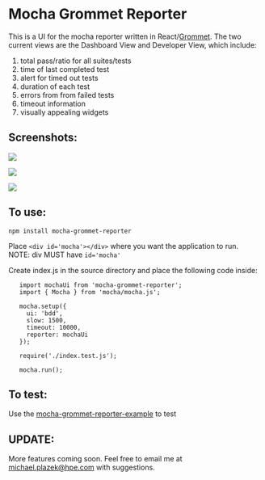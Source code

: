# Mocha Grommet Reporter

This is a UI for the mocha reporter written in React/[Grommet](https://grommet.github.io/). The two current views are the Dashboard View and Developer View, which include: <br />
1. total pass/ratio for all suites/tests
1. time of last completed test
1. alert for timed out tests <br />
1. duration of each test
1. errors from from failed tests
1. timeout information
1. visually appealing widgets

## Screenshots:

![](https://github.com/michaelplazek/mocha-grommet-reporter/edit/master/dash.png)

![](https://github.com/michaelplazek/mocha-grommet-reporter/edit/master/dev.png)

![](https://github.com/michaelplazek/mocha-grommet-reporter/edit/master/test.png)

## To use:

`npm install mocha-grommet-reporter`

Place `<div id='mocha'></div>` where you want the application to run. <br />NOTE: div MUST have `id='mocha'`

Create index.js in the source directory and place the following code inside:

```
   import mochaUi from 'mocha-grommet-reporter';
   import { Mocha } from 'mocha/mocha.js';
   
   mocha.setup({
     ui: 'bdd',
     slow: 1500,
     timeout: 10000,
     reporter: mochaUi
   });
   
   require('./index.test.js');
   
   mocha.run();
```
 
## To test:

Use the [mocha-grommet-reporter-example](https://github.com/michaelplazek/mocha-grommet-reporter-example.git) to test 

## UPDATE:

More features coming soon. Feel free to email me at michael.plazek@hpe.com with suggestions.
   
   
